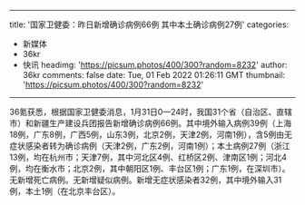 
---
title: '国家卫健委：昨日新增确诊病例66例 其中本土确诊病例27例'
categories: 
 - 新媒体
 - 36kr
 - 快讯
headimg: 'https://picsum.photos/400/300?random=8232'
author: 36kr
comments: false
date: Tue, 01 Feb 2022 01:26:11 GMT
thumbnail: 'https://picsum.photos/400/300?random=8232'
---

<div>   
36氪获悉，根据国家卫健委消息，1月31日0—24时，我国31个省（自治区、直辖市）和新疆生产建设兵团报告新增确诊病例66例。其中境外输入病例39例（上海18例，广东8例，广西5例，山东3例，北京2例，天津2例，河南1例），含5例由无症状感染者转为确诊病例（天津2例，广东2例，河南1例）；本土病例27例（浙江13例，均在杭州市；天津7例，其中河北区4例、红桥区2例、津南区1例；河北4例，均在衡水市；北京2例，其中朝阳区1例、丰台区1例；广东1例，在深圳市）。无新增死亡病例。无新增疑似病例。新增无症状感染者32例，其中境外输入31例，本土1例（在北京丰台区）。  
</div>
            